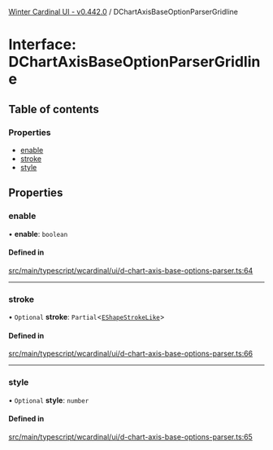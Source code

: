 [Winter Cardinal UI - v0.442.0](../index.md) / DChartAxisBaseOptionParserGridline

# Interface: DChartAxisBaseOptionParserGridline

## Table of contents

### Properties

- [enable](DChartAxisBaseOptionParserGridline.md#enable)
- [stroke](DChartAxisBaseOptionParserGridline.md#stroke)
- [style](DChartAxisBaseOptionParserGridline.md#style)

## Properties

### enable

• **enable**: `boolean`

#### Defined in

[src/main/typescript/wcardinal/ui/d-chart-axis-base-options-parser.ts:64](https://github.com/winter-cardinal/winter-cardinal-ui/blob/v0.442.0/src/main/typescript/wcardinal/ui/d-chart-axis-base-options-parser.ts#L64)

___

### stroke

• `Optional` **stroke**: `Partial`\<[`EShapeStrokeLike`](EShapeStrokeLike.md)\>

#### Defined in

[src/main/typescript/wcardinal/ui/d-chart-axis-base-options-parser.ts:66](https://github.com/winter-cardinal/winter-cardinal-ui/blob/v0.442.0/src/main/typescript/wcardinal/ui/d-chart-axis-base-options-parser.ts#L66)

___

### style

• `Optional` **style**: `number`

#### Defined in

[src/main/typescript/wcardinal/ui/d-chart-axis-base-options-parser.ts:65](https://github.com/winter-cardinal/winter-cardinal-ui/blob/v0.442.0/src/main/typescript/wcardinal/ui/d-chart-axis-base-options-parser.ts#L65)
